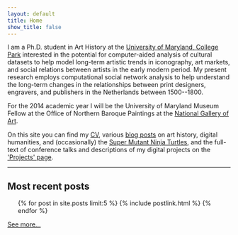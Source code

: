 ```yaml
---
layout: default
title: Home
show_title: false
---
```


I am a Ph.D. student in Art History at the [University of Maryland, College Park](http://arthistory.umd.edu/graduate-students/Matthew%20Lincoln) interested in the potential for computer-aided analysis of cultural datasets to help model long-term artistic trends in iconography, art markets, and social relations between artists in the early modern period.
My present research employs computational social network analysis to help understand the long-term changes in the relationships between print designers, engravers, and publishers in the Netherlands between 1500--1800.

For the 2014 academic year I will be the University of Maryland Museum Fellow at the Office of Northern Baroque Paintings at the [National Gallery of Art](http://www.nga.gov).

On this site you can find my [CV](/about), various [blog posts](/archive) on art history, digital humanities, and (occasionally) the [Super Mutant Ninja Turtles](/2013/09/10/ninja-turtles.html), and the full-text of conference talks and descriptions of my digital projects on the ['Projects' page](/projects).

***

## Most recent posts

<nav>
	<ul>
	{% for post in site.posts limit:5 %}
	  {% include postlink.html %}
	{% endfor %}
	</ul>
</nav>

[See more...](/archive)
